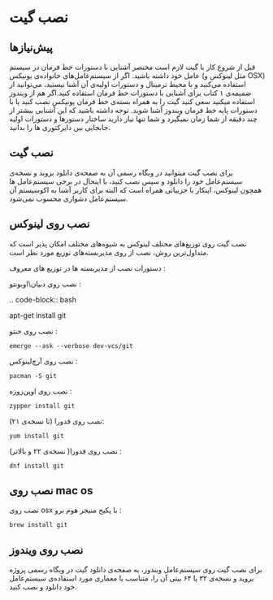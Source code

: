 نصب گیت
=======

پیش‌نیازها
---------
قبل از شروع کار با گیت لازم است مختصر آشنایی با دستورات خط فرمان در سیستم عامل خود داشته باشید. اگر از سیستم‌عامل‌های خانواده‌ی یونیکس (مثل لینوکس و OSX) استفاده می‌کنید و با محیط ترمینال و دستورات اولیه‌ی آن آشنا نیستید، می‌توانید از ضمیمه‌ی ۱ کتاب برای آشنایی با دستورات خط فرمان استفاده کنید.اگر هم از ویندوز استفاده میکنید سعی کنید گیت را به همراه بسته‌ی خط فرمان یونیکس نصب کنید یا با دستورات پایه خط فرمان ویندوز آشنا شوید. توجه داشته باشید که این آشنایی بیشتر از چند دقیقه از شما زمان نمیگیرد و شما تنها نیاز دارید ساختار دستورها و دستورات اولیه جابجایی بین دایرکتوری ها را بدانید.


نصب گیت
-------
برای نصب گیت میتوانید در وبگاه رسمی آن به صفحه‌ی دانلود بروید و نسخه‌ی سیستم‌عامل خود را دانلود و سپس نصب کنید، با اینحال در برخی سیستم‌عامل ها همچون لینوکس، اینکار با جزییاتی همراه است که البته برای کاربر آشنا به اکوسیستم آن سیستم‌عامل دشواری محسوب نمی‌شود.

نصب روی لینوکس
----

نصب گیت روی توزیع‌های مختلف لینوکس به شیوه‌های مختلف امکان پذیر است که متداول‌ترین روش، نصب از روی مدیربسته‌های توزیع مورد نظر است.

دستورات نصب از مدیربسته ها در توزیع های معروف :

نصب روی دبیان\اوبونتو :

.. code-block:: bash
  
  apt-get install git
  
نصب روی جنتو :

```
emerge --ask --verbose dev-vcs/git
```

نصب روی آرچ‌لینوکس :

```
pacman -S git
```

نصب روی اوپن‌زوزه :

```
zypper install git
```


نصب روی فدورا (تا نسخه‌ی ۲۱):

```
yum install git
```

نصب روی فدورا( نسخه‌ی ۲۲ و بالاتر) :

```
dnf install git
```

نصب روی mac os
----

نصب روی osx با پکیج منیجر هوم برو :

```
brew install git
```

نصب روی ویندوز
----
برای نصب گیت روی سیستم‌عامل ویندوز، به صفحه‌ی دانلود گیت در وبگاه رسمی پروژه بروید و نسخه‌ی ۳۲ یا ۶۴ بیتی آن را، متناسب با معماری مورد استفاده‌ی سیستم‌عامل خود دانلود و نصب کنید.
